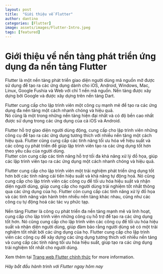 ```yaml
---
layout: post
title:  "Giới thiệu về Flutter"
author: dantino
categories: [Flutter]
image: assets/images/Flutter-Intro.jpeg
tags: [featured]
---
```

# Giới thiệu về nền tảng phát triển ứng dụng đa nền tảng Flutter 

Flutter là một nền tảng phát triển giao diện người dùng mã nguồn mở được sử dụng để tạo ra các ứng dụng dành cho iOS, Android, Windows, Mac, Linux, Google Fushia và Web với chỉ 1 nền mã nguồn. Nền tảng được xây dựng bởi Google và được xây dựng trên nền tảng Dart. 

Flutter cung cấp cho lập trình viên một công cụ mạnh mẽ để tạo ra các ứng dụng đa nền tảng một cách nhanh chóng và hiệu quả.   
Nó cũng là một trong những nền tảng hiện đại nhất và có độ bền cao nhất được sử dụng trong các ứng dụng của cả iOS và Android.

Flutter hỗ trợ giao diện người dùng động, cung cấp cho lập trình viên những công cụ để tạo ra các ứng dụng tương thích với nhiều nền tảng một cách hiệu quả. Flutter cũng cung cấp các tính năng tối ưu hóa về hiệu suất và các công cụ phát triển để giúp lập trình viên tạo ra các ứng dụng tốt hơn theo yêu cầu của người dùng.   
Flutter còn cung cấp các tính năng hỗ trợ tối đa khả năng xử lý đồ họa, giúp các lập trình viên tạo ra các ứng dụng một cách nhanh chóng và hiệu quả.

Flutter cung cấp cho lập trình viên một trải nghiệm phát triển ứng dụng tốt hơn bởi các tính năng cải tiến hiệu suất và khả năng tự động hoá. Nó cũng cung cấp cho lập trình viên các công cụ để tối ưu hóa hiệu suất và nhận diện người dùng, giúp cung cấp cho người dùng trải nghiệm tốt nhất thông qua các ứng dụng của họ. Flutter còn cung cấp các tính năng xử lý đồ họa và các tính năng vận hành trên nhiều nền tảng khác nhau, cũng như các công cụ tự động hoá các tác vụ phức tạp.

Nền tảng Flutter là công cụ phát triển đa nền tảng mạnh mẽ và linh hoạt, cung cấp cho lập trình viên những công cụ hỗ trợ để tạo ra các ứng dụng tốt hơn. Nó cũng cung cấp cho lập trình viên các công cụ để tối ưu hóa hiệu suất và nhận diện người dùng, giúp đảm bảo rằng người dùng sẽ có một trải nghiệm tốt nhất bởi các ứng dụng của họ. Flutter cung cấp cho lập trình viên các công cụ để xây dựng các ứng dụng tương thích với nhiều nền tảng và cung cấp các tính năng tối ưu hóa hiệu suất, giúp tạo ra các ứng dụng trải nghiệm tốt nhất cho người dùng.

Xem thêm tại [Trang web Flutter chính thức][flutter-website] for more information.

*Hãy bắt đầu hành trình với Flutter ngay hôm nay*


[flutter-website]: https://flutter.dev
